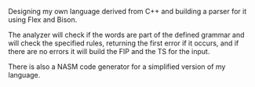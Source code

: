 Designing my own language derived from C++ and building a parser for it using Flex and Bison.

The analyzer will check if the words are part of the defined grammar and will check the specified rules, returning the first error if it occurs, and if there are no errors it will build the FIP and the TS for the input.

There is also a NASM code generator for a simplified version of my language.
